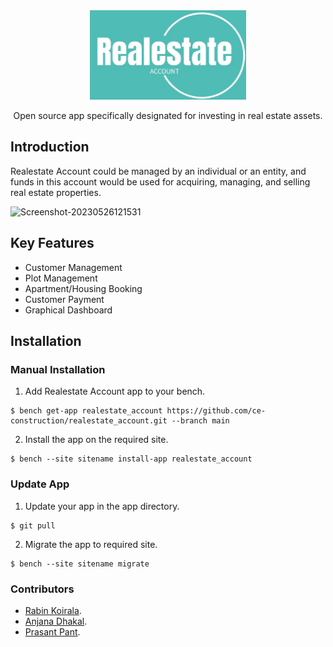 <div align="center" markdown="1">
<img src="realestate_account_logo.jpeg" alt="Realestate Account logo" width="250" style="max-width: 100%;"/>

Open source app specifically designated for investing in real estate assets.
</div>

## Introduction

Realestate Account could be managed by an individual or an entity, and funds in this account would be used for acquiring, managing, and selling real estate properties.

![Screenshot-20230526121531](https://github.com/ce-construction/realestate_account/assets/77143354/3a8d1efb-d218-4557-885d-c840b5c0f7a8)



## Key Features

- Customer Management
- Plot Management
- Apartment/Housing Booking
- Customer Payment
- Graphical Dashboard

## Installation

### Manual Installation

1. Add Realestate Account app to your bench.
  ```
  $ bench get-app realestate_account https://github.com/ce-construction/realestate_account.git --branch main
  ```
2. Install the app on the required site.
  ```
  $ bench --site sitename install-app realestate_account
  ```
  
### Update App
1. Update your app in the app directory.

  ```
  $ git pull
  ```
 2. Migrate the app to required site.

   ```
   $ bench --site sitename migrate
   ```
  
### Contributors

* [Rabin Koirala](https://github.com/rbnkoirala).
* [Anjana Dhakal](https://github.com/AnjanaDhakal).
* [Prasant Pant](https://github.com/pantcr7).




